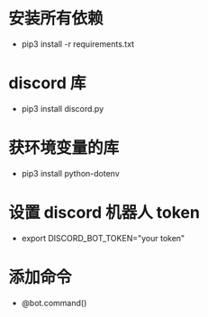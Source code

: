 # 安装所有依赖
- pip3 install -r requirements.txt
  
# discord 库
- pip3 install discord.py

# 获环境变量的库
- pip3 install python-dotenv

# 设置 discord 机器人 token
- export DISCORD_BOT_TOKEN="your token"

# 添加命令
- @bot.command() 




